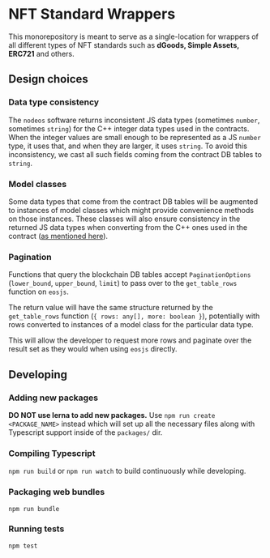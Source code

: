 # NFT Standard Wrappers

This monorepository is meant to serve as a single-location for wrappers of all different types of
NFT standards such as **dGoods, Simple Assets, ERC721** and others.

## Design choices

### Data type consistency

The `nodeos` software returns inconsistent JS data types (sometimes `number`, sometimes `string`) for the
C++ integer data types used in the contracts. When the integer values are small enough to be represented
as a JS `number` type, it uses that, and when they are larger, it uses `string`. To avoid this inconsistency,
we cast all such fields coming from the contract DB tables to `string`.

### Model classes

Some data types that come from the contract DB tables will be augmented to instances of model classes which
might provide convenience methods on those instances. These classes will also ensure consistency in the returned
JS data types when converting from the C++ ones used in the contract ([as mentioned here](#data-type-consistency)).

### Pagination

Functions that query the blockchain DB tables accept `PaginationOptions` (`lower_bound`, `upper_bound`, `limit`)
to pass over to the `get_table_rows` function on `eosjs`.

The return value will have the same structure returned
by the `get_table_rows` function (`{ rows: any[], more: boolean }`), potentially with rows converted to instances
of a model class for the particular data type.

This will allow the developer to request more rows and paginate over the result set as they would when using
`eosjs` directly.

## Developing

### Adding new packages

**DO NOT use lerna to add new packages.**
Use `npm run create <PACKAGE_NAME>` instead which will set up all the necessary files along with
Typescript support inside of the `packages/` dir.

### Compiling Typescript

`npm run build` or `npm run watch` to build continuously while developing.

### Packaging web bundles

`npm run bundle`

### Running tests

`npm test`
